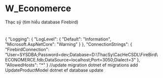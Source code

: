 # W_Economerce
Thạc sỹ (tìm hiểu database Firebird)

#
{
  "Logging": {
    "LogLevel": {
      "Default": "Information",
      "Microsoft.AspNetCore": "Warning"
    }
  },
  "ConnectionStrings": {
    "FirebirdConnection": "User=SYSDBA;Password=dev;Database=D:\\ThacSy\\CacHeCSDL\\FireBird\\ECONOMERCE.fdb;DataSource=localhost;Port=3050;Dialect=3"
  },
  "AllowedHosts": "*"
}
//update migration
dotnet ef migrations add UpdateProductModel
dotnet ef database update